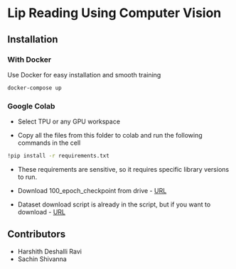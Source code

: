 # Lip Reading Using Computer Vision

## Installation

###  With Docker
Use Docker for easy installation and smooth training

```bash
docker-compose up
```

### Google Colab 

- Select TPU or any GPU workspace 

- Copy all the files from this folder to colab and run the following commands in the cell 

```bash
!pip install -r requirements.txt
```
- These requirements are sensitive, so it requires specific library versions to run.

- Download 100_epoch_checkpoint from drive - [URL](https://drive.google.com/file/d/1efL3ACu2IZIrZ_vviFeJbKH_xCAOrznO/view?usp=sharing)


- Dataset download script is already in the script, but if you want to download - [URL](https://drive.google.com/uc?id=1YlvpDLix3S-U8fd-gqRwPcWXAXm8JwjL)


## Contributors

- Harshith Deshalli Ravi
- Sachin Shivanna

